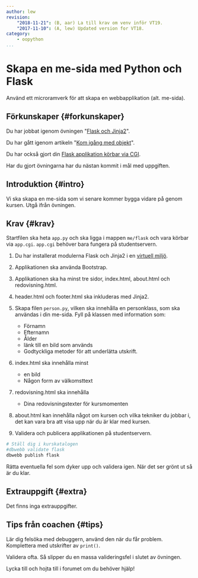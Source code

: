 ```yaml
---
author: lew
revision:
    "2018-11-21": (B, aar) La till krav om venv inför VT19.
    "2017-11-10": (A, lew) Updated version for VT18.
category:
    - oopython
...
```

Skapa en me-sida med Python och Flask
===================================

Använd ett microramverk för att skapa en webbapplikation (alt. me-sida).

<!--more-->


Förkunskaper {#forkunskaper}
-----------------------

Du har jobbat igenom övningen "[Flask och Jinja2](kunskap/flask-med-jinja2)".

Du har gått igenom artikeln "[Kom igång med objekt](kunskap/kom-igang-med-objekt)".

Du har också gjort din [Flask applikation körbar via CGI](coachen/flask-som-cgi-script).

Har du gjort övningarna har du nästan kommit i mål med uppgiften.



Introduktion {#intro}
-----------------------

Vi ska skapa en me-sida som vi senare kommer bygga vidare på genom kursen. Utgå ifrån övningen.



Krav {#krav}
-----------------------

Startfilen ska heta `app.py` och ska ligga i mappen `me/flask` och vara körbar via `app.cgi`. `app.cgi` behöver bara fungera på studentservern.

1. Du har installerat modulerna Flask och Jinja2 i en [virtuell miljö](kunskap/python-virtuel-miljo).

1. Applikationen ska använda Bootstrap.

1. Applikationen ska ha minst tre sidor, index.html, about.html och redovisning.html.

1. header.html och footer.html ska inkluderas med Jinja2.

1. Skapa filen `person.py`, vilken ska innehålla en personklass, som ska användas i din me-sida. Fyll på klassen med information som:
    * Förnamn
    * Efternamn
    * Ålder
    * länk till en bild som används
    * Godtyckliga metoder för att underlätta utskrift.

1. index.html ska innehålla minst
    * en bild
    * Någon form av välkomsttext

1. redovisning.html ska innehålla
    * Dina redovisningstexter för kursmomenten

1. about.html kan innehålla något om kursen och vilka tekniker du jobbar i, det kan vara bra att visa upp när du är klar med kursen.

1. Validera och publicera applikationen på studentservern.


<!-- 5. Applikationen ska använda port 5000 -->

```bash
# Ställ dig i kurskatalogen
#dbwebb validate flask
dbwebb publish flask
```

Rätta eventuella fel som dyker upp och validera igen. När det ser grönt ut så är du klar.



Extrauppgift {#extra}
-----------------------

Det finns inga extrauppgifter.



Tips från coachen {#tips}
-----------------------

Lär dig felsöka med debuggern, använd den när du får problem. Komplettera med utskrifter av `print()`.

Validera ofta. Så slipper du en massa valideringsfel i slutet av övningen.

Lycka till och hojta till i forumet om du behöver hjälp!
